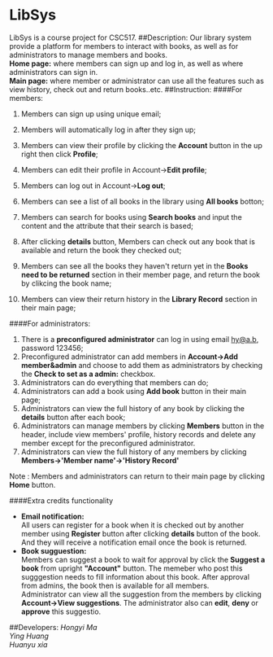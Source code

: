 # LibSys
LibSys is a course project for CSC517.
##Description:
Our library system provide a platform for members to interact with books, as well as for administrators to manage members and books.   
**Home page:** where members can sign up and log in, as well as where administrators can sign in.   
**Main page:** where member or administrator can use all the features such as view history, check out and return books..etc.
##Instruction:
####For members:
1. Members can sign up using unique email;
2. Members will automatically log in after they sign up;
3. Members can view their profile by clicking the **Account** button in the up right then click **Profile**;
4. Members can edit their profile in Account->**Edit profile**;
5. Members can log out in Account->**Log out**;
6. Members can see a list of all books in the library using **All books** botton;
7. Members can search for books using **Search books** and input the content and the attribute that their search is based;

8. After clicking **details** button, Members can check out any book that is available and return the book they checked out;
9. Members can see all the books they haven't return yet in the **Books need to be returned** section in their member page, and return the book by clikcing the book name;
10. Members can view their return history in the **Library Record** section in their main page;


####For administrators:
1. There is a **preconfigured administrator** can log in using email hy@a.b, password 123456;
2. Preconfigured administrator can add members in **Account->Add member&admin** and choose to add them as administrators by checking the **Check to set as a admin:** checkbox. 
3. Administrators can do everything that members can do;
4. Administrators can add a book using **Add book** button in their main page;
5. Administrators can view the full history of any book by clicking the **details** button after each book;
6. Administrators can manage members by clicking **Members** button in the header, include view members' profile, history records and delete any member except for the preconfigured administrator.
7. Administrators can view the full history of any members by clicking **Members->'Member name'->'History Record'** 


Note : Members and administrators can return to their main page by clicking **Home** button.


####Extra credits functionality

 * **Email notification:**    
 All users can register for a book when it is checked out by another member using **Register** button after clicking **details** button of the book. And they will receive a notification email once the book is returned.
 * **Book sugguestion:**  
  Members can suggest a book to wait for approval by click the **Suggest a book** from upright **"Account"** button. The memeber who post this sugggestion needs to fill information about this book. After approval from admins, the book then is available for all members.     
  Administrator can view all the suggestion from the members by clicking **Account->View suggestions**. The administrator also can **edit**, **deny** or **approve** this suggestio. 

  
 
##Developers:
*Hongyi Ma*   
*Ying Huang*    
*Huanyu xia*  


